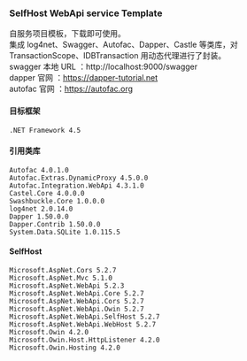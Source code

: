 ### SelfHost WebApi service Template
自服务项目模板，下载即可使用。  
集成 log4net、Swagger、Autofac、Dapper、Castle 等类库，对 TransactionScope、IDBTransaction 用动态代理进行了封装。  
swagger 本地 URL ：http://localhost:9000/swagger  
dapper 官网 ：https://dapper-tutorial.net  
autofac 官网 ：https://autofac.org

#### 目标框架

    .NET Framework 4.5

#### 引用类库

    Autofac 4.0.1.0
    Autofac.Extras.DynamicProxy 4.5.0.0
    Autofac.Integration.WebApi 4.3.1.0
    Castel.Core 4.0.0.0
    Swashbuckle.Core 1.0.0.0
    log4net 2.0.14.0
    Dapper 1.50.0.0
    Dapper.Contrib 1.50.0.0
    System.Data.SQLite 1.0.115.5

#### SelfHost

    Microsoft.AspNet.Cors 5.2.7
    Microsoft.AspNet.Mvc 5.1.0
    Microsoft.AspNet.WebApi 5.2.3
    Microsoft.AspNet.WebApi.Core 5.2.7
    Microsoft.AspNet.WebApi.Cors 5.2.7
    Microsoft.AspNet.WebApi.Owin 5.2.7
    Microsoft.AspNet.WebApi.SelfHost 5.2.7
    Microsoft.AspNet.WebApi.WebHost 5.2.7
    Microsoft.Owin 4.2.0
    Microsoft.Owin.Host.HttpListener 4.2.0
    Microsoft.Owin.Hosting 4.2.0

